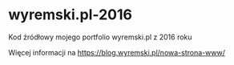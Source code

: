 # wyremski.pl-2016
Kod źródłowy mojego portfolio wyremski.pl z 2016 roku

Więcej informacji na https://blog.wyremski.pl/nowa-strona-www/
